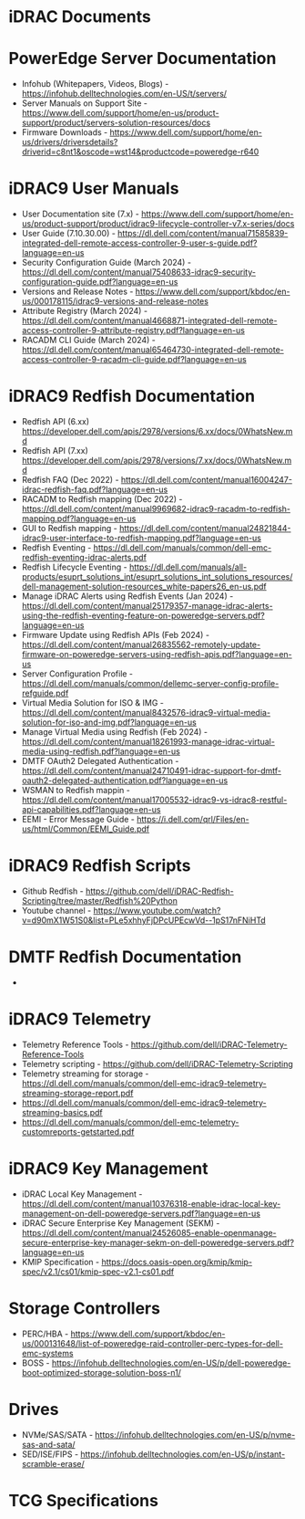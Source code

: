 # iDRAC Documents
# PowerEdge Server Documentation
- Infohub (Whitepapers, Videos, Blogs) - https://infohub.delltechnologies.com/en-US/t/servers/
- Server Manuals on Support Site - https://www.dell.com/support/home/en-us/product-support/product/servers-solution-resources/docs
- Firmware Downloads - https://www.dell.com/support/home/en-us/drivers/driversdetails?driverid=c8nt1&oscode=wst14&productcode=poweredge-r640
 
# iDRAC9 User Manuals
- User Documentation site (7.x) - https://www.dell.com/support/home/en-us/product-support/product/idrac9-lifecycle-controller-v7.x-series/docs
- User Guide (7.10.30.00) - https://dl.dell.com/content/manual71585839-integrated-dell-remote-access-controller-9-user-s-guide.pdf?language=en-us
- Security Configuration Guide (March 2024) - https://dl.dell.com/content/manual75408633-idrac9-security-configuration-guide.pdf?language=en-us
- Versions and Release Notes - https://www.dell.com/support/kbdoc/en-us/000178115/idrac9-versions-and-release-notes
- Attribute Registry (March 2024) - https://dl.dell.com/content/manual4668871-integrated-dell-remote-access-controller-9-attribute-registry.pdf?language=en-us
- RACADM CLI Guide (March 2024) - https://dl.dell.com/content/manual65464730-integrated-dell-remote-access-controller-9-racadm-cli-guide.pdf?language=en-us

# iDRAC9 Redfish Documentation
- Redfish API (6.xx) https://developer.dell.com/apis/2978/versions/6.xx/docs/0WhatsNew.md
- Redfish API (7.xx) https://developer.dell.com/apis/2978/versions/7.xx/docs/0WhatsNew.md
- Redfish FAQ (Dec 2022) - https://dl.dell.com/content/manual16004247-idrac-redfish-faq.pdf?language=en-us
- RACADM to Redfish mapping (Dec 2022) - https://dl.dell.com/content/manual9969682-idrac9-racadm-to-redfish-mapping.pdf?language=en-us
- GUI to Redfish mapping - https://dl.dell.com/content/manual24821844-idrac9-user-interface-to-redfish-mapping.pdf?language=en-us
- Redfish Eventing - https://dl.dell.com/manuals/common/dell-emc-redfish-eventing-idrac-alerts.pdf
- Redfish Lifecycle Eventing - https://dl.dell.com/manuals/all-products/esuprt_solutions_int/esuprt_solutions_int_solutions_resources/dell-management-solution-resources_white-papers26_en-us.pdf
- Manage iDRAC Alerts using Redfish Events (Jan 2024) - https://dl.dell.com/content/manual25179357-manage-idrac-alerts-using-the-redfish-eventing-feature-on-poweredge-servers.pdf?language=en-us
- Firmware Update using Redfish APIs (Feb 2024) - https://dl.dell.com/content/manual26835562-remotely-update-firmware-on-poweredge-servers-using-redfish-apis.pdf?language=en-us
- Server Configuration Profile - https://dl.dell.com/manuals/common/dellemc-server-config-profile-refguide.pdf
- Virtual Media Solution for ISO & IMG - https://dl.dell.com/content/manual8432576-idrac9-virtual-media-solution-for-iso-and-img.pdf?language=en-us
- Manage Virtual Media using Redfish (Feb 2024) - https://dl.dell.com/content/manual18261993-manage-idrac-virtual-media-using-redfish.pdf?language=en-us
-  DMTF OAuth2 Delegated Authentication - https://dl.dell.com/content/manual24710491-idrac-support-for-dmtf-oauth2-delegated-authentication.pdf?language=en-us
- WSMAN to Redfish mappin - https://dl.dell.com/content/manual17005532-idrac9-vs-idrac8-restful-api-capabilities.pdf?language=en-us
- EEMI - Error Message Guide - https://i.dell.com/qrl/Files/en-us/html/Common/EEMI_Guide.pdf

# iDRAC9 Redfish Scripts
- Github Redfish - https://github.com/dell/iDRAC-Redfish-Scripting/tree/master/Redfish%20Python
- Youtube channel - https://www.youtube.com/watch?v=d90mX1W51S0&list=PLe5xhhyFjDPcUPEcwVd--1pS17nFNiHTd

# DMTF Redfish Documentation
- 

# iDRAC9 Telemetry
- Telemetry Reference Tools - https://github.com/dell/iDRAC-Telemetry-Reference-Tools
- Telemetry scripting - https://github.com/dell/iDRAC-Telemetry-Scripting
- Telemetry streaming for storage - https://dl.dell.com/manuals/common/dell-emc-idrac9-telemetry-streaming-storage-report.pdf
- https://dl.dell.com/manuals/common/dell-emc-idrac9-telemetry-streaming-basics.pdf
- https://dl.dell.com/manuals/common/dell-emc-telemetry-customreports-getstarted.pdf

# iDRAC9 Key Management
- iDRAC Local Key Management - https://dl.dell.com/content/manual10376318-enable-idrac-local-key-management-on-dell-poweredge-servers.pdf?language=en-us
- iDRAC Secure Enterprise Key Management (SEKM) - https://dl.dell.com/content/manual24526085-enable-openmanage-secure-enterprise-key-manager-sekm-on-dell-poweredge-servers.pdf?language=en-us
- KMIP Specification - https://docs.oasis-open.org/kmip/kmip-spec/v2.1/cs01/kmip-spec-v2.1-cs01.pdf

# Storage Controllers 
- PERC/HBA - https://www.dell.com/support/kbdoc/en-us/000131648/list-of-poweredge-raid-controller-perc-types-for-dell-emc-systems
- BOSS - https://infohub.delltechnologies.com/en-US/p/dell-poweredge-boot-optimized-storage-solution-boss-n1/

# Drives
- NVMe/SAS/SATA - https://infohub.delltechnologies.com/en-US/p/nvme-sas-and-sata/
- SED/ISE/FIPS - https://infohub.delltechnologies.com/en-US/p/instant-scramble-erase/

# TCG Specifications

